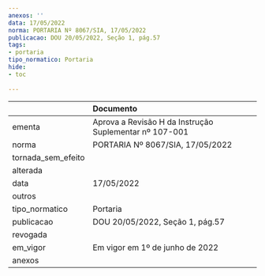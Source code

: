 ```yaml
---
anexos: ''
data: 17/05/2022
norma: PORTARIA Nº 8067/SIA, 17/05/2022
publicacao: DOU 20/05/2022, Seção 1, pág.57
tags:
- portaria
tipo_normatico: Portaria
hide: 
- toc 
 
---
```


|                    | Documento                                              |
|:-------------------|:-------------------------------------------------------|
| ementa             | Aprova a Revisão H da Instrução Suplementar nº 107-001 |
| norma              | PORTARIA Nº 8067/SIA, 17/05/2022                       |
| tornada_sem_efeito |                                                        |
| alterada           |                                                        |
| data               | 17/05/2022                                             |
| outros             |                                                        |
| tipo_normatico     | Portaria                                               |
| publicacao         | DOU 20/05/2022, Seção 1, pág.57                        |
| revogada           |                                                        |
| em_vigor           | Em vigor em 1º de junho de 2022                        |
| anexos             |                                                        |